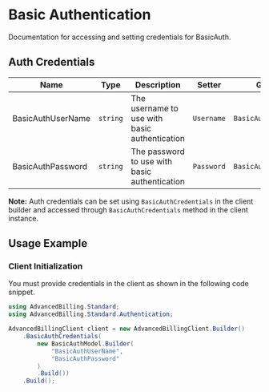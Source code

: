 
# Basic Authentication



Documentation for accessing and setting credentials for BasicAuth.

## Auth Credentials

| Name | Type | Description | Setter | Getter |
|  --- | --- | --- | --- | --- |
| BasicAuthUserName | `string` | The username to use with basic authentication | `Username` | `BasicAuthUserName` |
| BasicAuthPassword | `string` | The password to use with basic authentication | `Password` | `BasicAuthPassword` |



**Note:** Auth credentials can be set using `BasicAuthCredentials` in the client builder and accessed through `BasicAuthCredentials` method in the client instance.

## Usage Example

### Client Initialization

You must provide credentials in the client as shown in the following code snippet.

```csharp
using AdvancedBilling.Standard;
using AdvancedBilling.Standard.Authentication;

AdvancedBillingClient client = new AdvancedBillingClient.Builder()
    .BasicAuthCredentials(
        new BasicAuthModel.Builder(
            "BasicAuthUserName",
            "BasicAuthPassword"
        )
        .Build())
    .Build();
```


